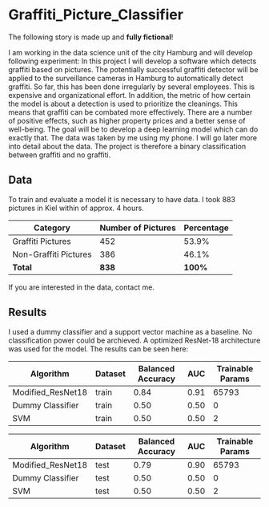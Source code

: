 # Graffiti_Picture_Classifier

The following story is made up and **fully fictional**!  


I am working in the data science unit of the city Hamburg and will develop following experiment: In this project I will develop a software which detects graffiti based on pictures. The potentially successful graffiti detector will be applied to the surveillance cameras in Hamburg to automatically detect graffiti. So far, this has been done irregularly by several employees. This is expensive and organizational effort. In addition, the metric of how certain the model is about a detection is used to prioritize the cleanings. This means that graffiti can be combated more effectively. There are a number of positive effects, such as higher property prices and a better sense of well-being. The goal will be to develop a deep learning model which can do exactly that. The data was taken by me using my phone. I will go later more into detail about the data. The project is therefore a binary classification between graffiti and no graffiti.

## Data
To train and evaluate a model it is necessary to have data. I took 883 pictures in Kiel within of approx. 4 hours.

| Category              | Number of Pictures | Percentage |
|-----------------------|--------------------|------------|
| Graffiti Pictures      | 452                | 53.9%      |
| Non-Graffiti Pictures  | 386               | 46.1%      |
| **Total**              | **838**            | **100%**   |

If you are interested in the data, contact me.

## Results
I used a dummy classifier and a support vector machine as a baseline. No classification power could be archieved. A optimized ResNet-18 architecture was used for the model. The results can be seen here:

| Algorithm          | Dataset | Balanced Accuracy | AUC   | Trainable Params |
|--------------------|---------|-------------------|-------|-------------------|
| Modified_ResNet18  | train   | 0.84              | 0.91  | 65793            |
| Dummy Classifier   | train   | 0.50              | 0.50  | 0                |
| SVM                | train   | 0.50              | 0.50  | 2                |


| Algorithm          | Dataset | Balanced Accuracy | AUC   | Trainable Params |
|--------------------|---------|-------------------|-------|-------------------|
| Modified_ResNet18  | test    | 0.79              | 0.90  | 65793            |
| Dummy Classifier   | test    | 0.50              | 0.50  | 0                |
| SVM                | test    | 0.50              | 0.50  | 2                |




